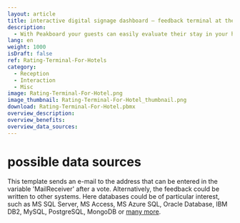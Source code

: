 ```yaml
---
layout: article
title: interactive digital signage dashboard ― feedback terminal at the reception
description: 
  - With Peakboard your guests can easily evaluate their stay in your hotel via a touch screen at the reception. You can receive these ratings in a flash by e-mail, so you always know if your guests are satisfied with their stay. Download now and attract attention at the reception desk!
lang: en
weight: 1000
isDraft: false
ref: Rating-Terminal-For-Hotels
category:
  - Reception
  - Interaction
  - Misc
image: Rating-Terminal-For-Hotel.png
image_thumbnail: Rating-Terminal-For-Hotel_thumbnail.png
download: Rating-Terminal-For-Hotel.pbmx
overview_description:
overview_benefits:
overview_data_sources:
---
```

# possible data sources
This template sends an e-mail to the address that can be entered in the variable 'MailReceiver' after a vote. Alternatively, the feedback could be written to other systems. Here databases could be of particular interest, such as MS SQL Server, MS Access, MS Azure SQL, Oracle Database, IBM DB2, MySQL, PostgreSQL, MongoDB or [many more](https://peakboard.com/en/product/peakboard-versions/#dataconnections).